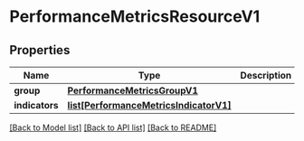 # PerformanceMetricsResourceV1

## Properties
Name | Type | Description | Notes
------------ | ------------- | ------------- | -------------
**group** | [**PerformanceMetricsGroupV1**](PerformanceMetricsGroupV1.md) |  | [optional] 
**indicators** | [**list[PerformanceMetricsIndicatorV1]**](PerformanceMetricsIndicatorV1.md) |  | [optional] 

[[Back to Model list]](../README.md#documentation-for-models) [[Back to API list]](../README.md#documentation-for-api-endpoints) [[Back to README]](../README.md)


